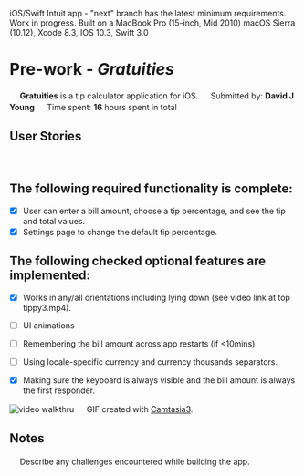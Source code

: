 iOS/Swift Intuit app - "next" branch has the latest minimum requirements. Work in progress.
Built on a MacBook Pro (15-inch, Mid 2010) macOS Sierra (10.12), Xcode 8.3, IOS 10.3, Swift 3.0
# Pre-work - *Gratuities*
　
**Gratuities** is a tip calculator application for iOS.
　
Submitted by: **David J Young**
　
Time spent: **16** hours spent in total
　
## User Stories
　
## The following **required** functionality is complete:
* [x] User can enter a bill amount, choose a tip percentage, and see the tip and total values.
* [x] Settings page to change the default tip percentage.
　
## The following checked **optional** features are implemented:
* [x] Works in any/all orientations including lying down (see video link at top tippy3.mp4).
* [ ] UI animations
* [ ] Remembering the bill amount across app restarts (if <10mins)
* [ ] Using locale-specific currency and currency thousands separators.
* [x] Making sure the keyboard is always visible and the bill amount is always the first responder. 


![video walkthru](http://davidjyoung.com/cmg/tippy3.gif)
　
GIF created with [Camtasia3](https://www.techsmith.com/).
　
## Notes
　
Describe any challenges encountered while building the app.
　

